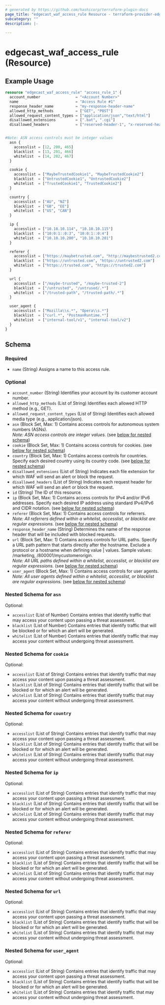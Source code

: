 ```yaml
---
# generated by https://github.com/hashicorp/terraform-plugin-docs
page_title: "edgecast_waf_access_rule Resource - terraform-provider-edgecast"
subcategory: ""
description: |-
  
---
```


# edgecast_waf_access_rule (Resource)



## Example Usage

```terraform
resource "edgecast_waf_access_rule" "access_rule_1" {
  account_number                = "<Account Number>"
  name                          = "Access Rule #1"
  response_header_name          = "my-response-header-name"
  allowed_http_methods          = ["GET", "POST"]
  allowed_request_content_types = ["application/json","text/html"]
  disallowed_extensions         = [".bat", ".cgi"]
  disallowed_headers            = ["reserved-header-1", "x-reserved-header"]


#Note: ASN access controls must be integer values
  asn {
    accesslist = [12, 200, 465]
    blacklist  = [13, 201, 466]
    whitelist  = [14, 202, 467]
  }

  cookie {
    accesslist = ["MaybeTrustedCookie1", "MaybeTrustedCookie2"]
    blacklist  = ["UntrustedCookie1", "UntrustedCookie2"]
    whitelist  = ["TrustedCookie1", "TrustedCookie2"]
  }

  country {
    accesslist = ["AU", "NZ"]
    blacklist  = ["GB", "EE"]
    whitelist  = ["US", "CAN"]
  }

  ip {
    accesslist = ["10.10.10.114", "10.10.10.115"]
    blacklist  = ["10:0:1::0:3", "10:0:1::0:4"]
    whitelist  = ["10.10.10.200", "10.10.10.201"]
  }

  referer {
    accesslist = ["https://maybetrusted.com", "http://maybestrusted2.com"]
    blacklist  = ["https://untrusted.com", "https://untrusted2.com"]
    whitelist  = ["https://trusted.com", "https://trusted2.com"]
  }

  url {
    accesslist = ["/maybe-trusted", "/maybe-trusted-2"]
    blacklist  = ["/untrusted", "/untrused/.*"]
    whitelist  = ["/trusted-path", "/trusted-path/.*"]
  }

  user_agent {
    accesslist = ["Mozilla\\s.*", "Opera\\s.*"]
    blacklist  = ["curl.*", "PostmanRuntime.*"]
    whitelist  = ["internal-tool/v1", "internal-tool/v2"]
  }
}
```

<!-- schema generated by tfplugindocs -->
## Schema

### Required

- `name` (String) Assigns a name to this access rule.

### Optional

- `account_number` (String) Identifies your account by its customer account number.
- `allowed_http_methods` (List of String) Identifies each allowed HTTP method (e.g., GET).
- `allowed_request_content_types` (List of String) Identifies each allowed media type (e.g., application/json).
- `asn` (Block Set, Max: 1) Contains access controls for autonomous system numbers (ASNs).  \
*Note: ASN access controls are integer values.* (see [below for nested schema](#nestedblock--asn))
- `cookie` (Block Set, Max: 1) Contains access controls for cookies. (see [below for nested schema](#nestedblock--cookie))
- `country` (Block Set, Max: 1) Contains access controls for countries. Specify each desired country using its country code. (see [below for nested schema](#nestedblock--country))
- `disallowed_extensions` (List of String) Indicates each file extension for which WAF will send an alert or block the request.
- `disallowed_headers` (List of String) Indicates each request header for which WAF will send an alert or block the request.
- `id` (String) The ID of this resource.
- `ip` (Block Set, Max: 1) Contains access controls for IPv4 and/or IPv6 addresses. Specify each desired IP address using standard IPv4/IPv6 and CIDR notation. (see [below for nested schema](#nestedblock--ip))
- `referer` (Block Set, Max: 1) Contains access controls for referrers.  \
*Note: All referrers defined within a whitelist, accesslist, or blacklist are regular expressions.* (see [below for nested schema](#nestedblock--referer))
- `response_header_name` (String) Determines the name of the response header that will be included with blocked requests.
- `url` (Block Set, Max: 1) Contains access controls for URL paths. Specify a URL path pattern that starts directly after the hostname. Exclude a protocol or a hostname when defining value | values. Sample values: /marketing, /800001/mycustomerorigin.  \
*Note: All URL paths defined within a whitelist, accesslist, or blacklist are regular expressions.* (see [below for nested schema](#nestedblock--url))
- `user_agent` (Block Set, Max: 1) Contains access controls for user agents.  \
*Note: All user agents defined within a whitelist, accesslist, or blacklist are regular expressions.* (see [below for nested schema](#nestedblock--user_agent))

<a id="nestedblock--asn"></a>
### Nested Schema for `asn`

Optional:

- `accesslist` (List of Number) Contains entries that identify traffic that may access your content upon passing a threat assessment.
- `blacklist` (List of Number) Contains entries that identify traffic that will be blocked or for which an alert will be generated.
- `whitelist` (List of Number) Contains entries that identify traffic that may access your content without undergoing threat assessment.


<a id="nestedblock--cookie"></a>
### Nested Schema for `cookie`

Optional:

- `accesslist` (List of String) Contains entries that identify traffic that may access your content upon passing a threat assessment.
- `blacklist` (List of String) Contains entries that identify traffic that will be blocked or for which an alert will be generated.
- `whitelist` (List of String) Contains entries that identify traffic that may access your content without undergoing threat assessment.


<a id="nestedblock--country"></a>
### Nested Schema for `country`

Optional:

- `accesslist` (List of String) Contains entries that identify traffic that may access your content upon passing a threat assessment.
- `blacklist` (List of String) Contains entries that identify traffic that will be blocked or for which an alert will be generated.
- `whitelist` (List of String) Contains entries that identify traffic that may access your content without undergoing threat assessment.


<a id="nestedblock--ip"></a>
### Nested Schema for `ip`

Optional:

- `accesslist` (List of String) Contains entries that identify traffic that may access your content upon passing a threat assessment.
- `blacklist` (List of String) Contains entries that identify traffic that will be blocked or for which an alert will be generated.
- `whitelist` (List of String) Contains entries that identify traffic that may access your content without undergoing threat assessment.


<a id="nestedblock--referer"></a>
### Nested Schema for `referer`

Optional:

- `accesslist` (List of String) Contains entries that identify traffic that may access your content upon passing a threat assessment.
- `blacklist` (List of String) Contains entries that identify traffic that will be blocked or for which an alert will be generated.
- `whitelist` (List of String) Contains entries that identify traffic that may access your content without undergoing threat assessment.


<a id="nestedblock--url"></a>
### Nested Schema for `url`

Optional:

- `accesslist` (List of String) Contains entries that identify traffic that may access your content upon passing a threat assessment.
- `blacklist` (List of String) Contains entries that identify traffic that will be blocked or for which an alert will be generated.
- `whitelist` (List of String) Contains entries that identify traffic that may access your content without undergoing threat assessment.


<a id="nestedblock--user_agent"></a>
### Nested Schema for `user_agent`

Optional:

- `accesslist` (List of String) Contains entries that identify traffic that may access your content upon passing a threat assessment.
- `blacklist` (List of String) Contains entries that identify traffic that will be blocked or for which an alert will be generated.
- `whitelist` (List of String) Contains entries that identify traffic that may access your content without undergoing threat assessment.


